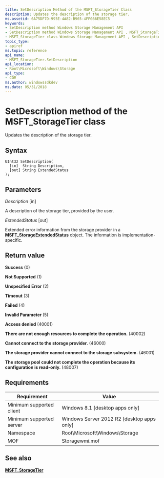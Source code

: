 ```yaml
---
title: SetDescription Method of the MSFT_StorageTier Class
description: Updates the description of the storage tier.
ms.assetid: 6A75DF7D-995E-4A82-B965-4FF086E58EC5
keywords:
- SetDescription method Windows Storage Management API
- SetDescription method Windows Storage Management API , MSFT_StorageTier class
- MSFT_StorageTier class Windows Storage Management API , SetDescription method
topic_type:
- apiref
ms.topic: reference
api_name:
- MSFT_StorageTier.SetDescription
api_location:
- Root\Microsoft\Windows\Storage
api_type:
- COM
ms.author: windowssdkdev
ms.date: 05/31/2018
---
```


# SetDescription method of the MSFT\_StorageTier class

Updates the description of the storage tier.

## Syntax


```mof
UInt32 SetDescription(
  [in]  String Description,
  [out] String ExtendedStatus
);
```



## Parameters

 

*Description* \[in\]
 

A description of the storage tier, provided by the user.

 

*ExtendedStatus* \[out\]
 

Extended error information from the storage provider in a [**MSFT\_StorageExtendedStatus**](msft-storageextendedstatus.md) object. The information is implementation-specific.

 

## Return value

 

**Success** (0)
 

**Not Supported** (1)
 

**Unspecified Error** (2)
 

**Timeout** (3)
 

**Failed** (4)
 

**Invalid Parameter** (5)
 

**Access denied** (40001)
 

**There are not enough resources to complete the operation.** (40002)
 

**Cannot connect to the storage provider.** (46000)
 

**The storage provider cannot connect to the storage subsystem.** (46001)
 

**The storage pool could not complete the operation because its configuration is read-only.** (48007)
 

## Requirements



| Requirement | Value |
|-------------------------------------|-------------------------------------------------------------------------------------------|
| Minimum supported client | Windows 8.1 \[desktop apps only\]                                              |
| Minimum supported server | Windows Server 2012 R2 \[desktop apps only\]                                   |
| Namespace                | Root\\Microsoft\\Windows\\Storage                                              |
| MOF                      |  Storagewmi.mof  |



## See also

 

[**MSFT\_StorageTier**](msft-storagetier.md)
 

 

 





